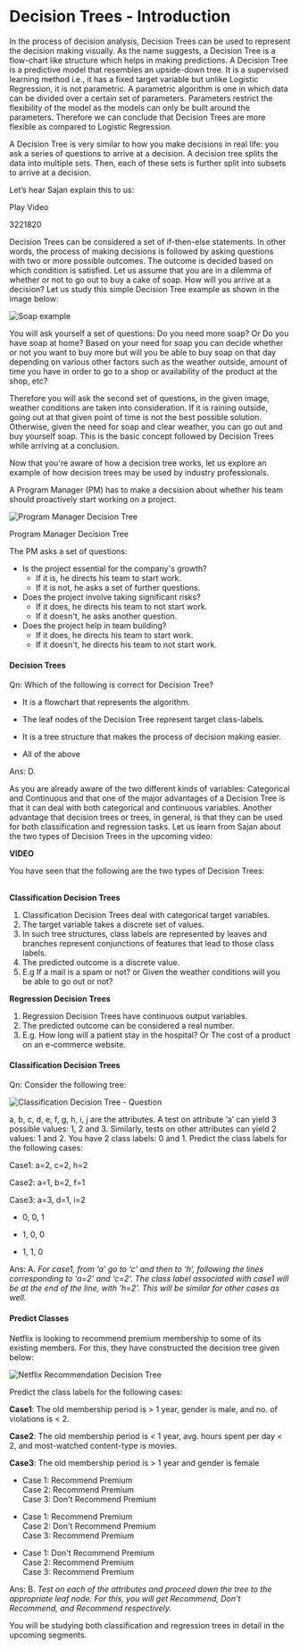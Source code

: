 # Decision Trees - Introduction

In the process of decision analysis, Decision Trees can be used to represent the decision making visually. As the name suggests, a Decision Tree is a flow-chart like structure which helps in making predictions. A Decision Tree is a predictive model that resembles an upside-down tree. It is a supervised learning method i.e., it has a fixed target variable but unlike Logistic Regression, it is not parametric. A parametric algorithm is one in which data can be divided over a certain set of parameters. Parameters restrict the flexibility of the model as the models can only be built around the parameters. Therefore we can conclude that Decision Trees are more flexible as compared to Logistic Regression.

A Decision Tree is very similar to how you make decisions in real life: you ask a series of questions to arrive at a decision. A decision tree splits the data into multiple sets. Then, each of these sets is further split into subsets to arrive at a decision.

Let’s hear Sajan explain this to us:

Play Video

3221820

Decision Trees can be considered a set of if-then-else statements. In other words, the process of making decisions is followed by asking questions with two or more possible outcomes. The outcome is decided based on which condition is satisfied. Let us assume that you are in a dilemma of whether or not to go out to buy a cake of soap. How will you arrive at a decision? Let us study this simple Decision Tree example as shown in the image below:

![Soap example](https://i.ibb.co/r6f6vrh/Soap-example.png)

You will ask yourself a set of questions: Do you need more soap? Or Do you have soap at home? Based on your need for soap you can decide whether or not you want to buy more but will you be able to buy soap on that day depending on various other factors such as the weather outside, amount of time you have in order to go to a shop or availability of the product at the shop, etc?

Therefore you will ask the second set of questions, in the given image, weather conditions are taken into consideration. If it is raining outside, going out at that given point of time is not the best possible solution. Otherwise, given the need for soap and clear weather, you can go out and buy yourself soap. This is the basic concept followed by Decision Trees while arriving at a conclusion.

Now that you're aware of how a decision tree works, let us explore an example of how decision trees may be used by industry professionals.

A Program Manager (PM) has to make a decsision about whether his team should proactively start working on a project.

![Program Manager Decision Tree](https://i.ibb.co/s1w56vF/Program-Manager-Decision-Tree.jpg)

Program Manager Decision Tree

The PM asks a set of questions:

-   Is the project essential for the company's growth?
    -   If it is, he directs his team to start work.
    -   If it is not, he asks a set of further questions.
-   Does the project involve taking significant risks?
    -   If it does, he directs his team to not start work.
    -   If it doesn't, he asks another question.
-   Does the project help in team building?
    -   If it does, he directs his team to start work.
    -   If it doesn't, he directs his team to not start work.

#### Decision Trees

Qn: Which of the following is correct for Decision Tree?

- It is a flowchart that represents the algorithm.

- The leaf nodes of the Decision Tree represent target class-labels.

- It is a tree structure that makes the process of decision making easier.

- All of the above

Ans: D.

As you are already aware of the two different kinds of variables: Categorical and Continuous and that one of the major advantages of a Decision Tree is that it can deal with both categorical and continuous variables. Another advantage that decision trees or trees, in general, is that they can be used for both classification and regression tasks. Let us learn from Sajan about the two types of Decision Trees in the upcoming video:

**VIDEO**

You have seen that the following are the two types of Decision Trees:  
 

**Classification Decision Trees** 

1.  Classification Decision Trees deal with categorical target variables.
2.  The target variable takes a discrete set of values.
3.  In such tree structures, class labels are represented by leaves and branches represent conjunctions of features that lead to those class labels. 
4.  The predicted outcome is a discrete value.
5.  E.g If a mail is a spam or not? or Given the weather conditions will you be able to go out or not?

**Regression Decision Trees**

1.  Regression Decision Trees have continuous output variables.
2.  The predicted outcome can be considered a real number.
3.  E.g. How long will a patient stay in the hospital? Or The cost of a product on an e-commerce website.

#### Classification Decision Trees

Qn: Consider the following tree:

![Classification Decision Tree - Question](https://i.ibb.co/Y0wBR69/Classification-Decision-Tree-Question.png)

a, b, c, d, e, f, g, h, i, j are the attributes. A test on attribute ‘a’ can yield 3 possible values: 1, 2 and 3. Similarly, tests on other attributes can yield 2 values: 1 and 2. You have 2 class labels: 0 and 1. Predict the class labels for the following cases:

Case1: a=2, c=2, h=2

Case2: a=1, b=2, f=1

Case3: a=3, d=1, i=2

- 0, 0, 1

- 1, 0, 0

- 1, 1, 0

Ans: A. *For case1, from ‘a’ go to ‘c’ and then to ‘h’, following the lines corresponding to ‘a=2’ and ‘c=2’. The class label associated with case1 will be at the end of the line, with ‘h=2’. This will be similar for other cases as well.*

#### Predict Classes

Netflix is looking to recommend premium membership to some of its existing members. For this, they have constructed the decision tree given below:

![Netflix Recommendation Decision Tree](https://i.ibb.co/BrR5t7j/Netflix-Recommendation-Decision-Tree.png)

Predict the class labels for the following cases:

**Case1**: The old membership period is > 1 year, gender is male, and no. of violations is < 2.

**Case2**: The old membership period is < 1 year, avg. hours spent per day < 2, and most-watched content-type is movies.

**Case3**: The old membership period is > 1 year and gender is female

- Case 1: Recommend Premium  
   Case 2: Recommend Premium  
   Case 3: Don't Recommend Premium

- Case 1: Recommend Premium  
   Case 2: Don't Recommend Premium  
   Case 3: Recommend Premium

- Case 1: Don't Recommend Premium  
   Case 2: Recommend Premium  
   Case 3: Recommend Premium

Ans: B. *Test on each of the attributes and proceed down the tree to the appropriate leaf node. For this, you will get Recommend, Don't Recommend, and Recommend respectively.*

You will be studying both classification and regression trees in detail in the upcoming segments.